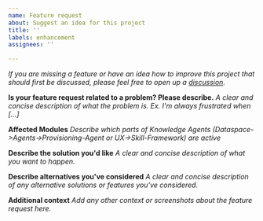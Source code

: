 ```yaml
---
name: Feature request
about: Suggest an idea for this project
title: ''
labels: enhancement
assignees: ''

---
```


_If you are missing a feature or have an idea how to improve this project that should first be 
discussed, please feel free to open up a [discussion](https://github.com/catenax-ng/product-knowledge/discussions/categories/ideas)._

**Is your feature request related to a problem? Please describe.**
_A clear and concise description of what the problem is. Ex. I'm always frustrated when [...]_

**Affected Modules**
_Describe which parts of Knowledge Agents (Dataspace->Agents->Provisioning-Agent or UX->Skill-Framework) are active_

**Describe the solution you'd like**
_A clear and concise description of what you want to happen._

**Describe alternatives you've considered**
_A clear and concise description of any alternative solutions or features you've considered._

**Additional context**
_Add any other context or screenshots about the feature request here._